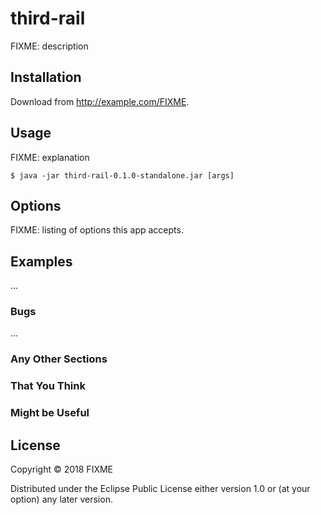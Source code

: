 # third-rail

FIXME: description

## Installation

Download from http://example.com/FIXME.

## Usage

FIXME: explanation

    $ java -jar third-rail-0.1.0-standalone.jar [args]

## Options

FIXME: listing of options this app accepts.

## Examples

...

### Bugs

...

### Any Other Sections
### That You Think
### Might be Useful

## License

Copyright © 2018 FIXME

Distributed under the Eclipse Public License either version 1.0 or (at
your option) any later version.
